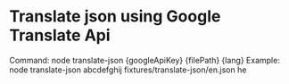 # Translate json using Google Translate Api
Command: node translate-json {googleApiKey} {filePath} {lang}
Example: node translate-json abcdefghij fixtures/translate-json/en.json he
